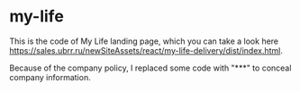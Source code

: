 # my-life
This is the code of My Life landing page, which you can take a look here                
https://sales.ubrr.ru/newSiteAssets/react/my-life-delivery/dist/index.html.

Because of the company policy, I replaced some code with "***" to conceal company information.
